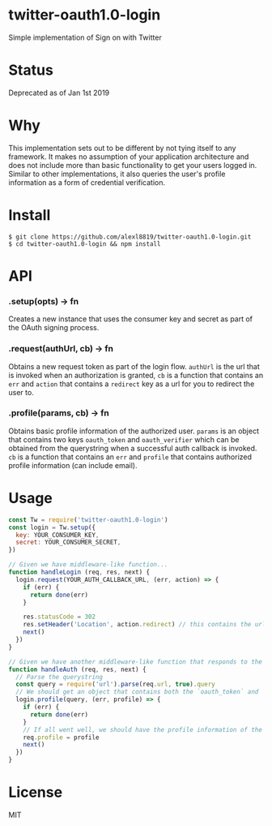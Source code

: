 # twitter-oauth1.0-login
Simple implementation of Sign on with Twitter

# Status
Deprecated as of Jan 1st 2019

# Why
This implementation sets out to be different by not tying itself to any framework. It makes no assumption of your application architecture and does not include more than basic functionality to get your users logged in. Similar to other implementations, it also queries the user's profile information as a form of credential verification.

# Install
    $ git clone https://github.com/alexl8819/twitter-oauth1.0-login.git
    $ cd twitter-oauth1.0-login && npm install

# API
### .setup(opts) -> fn
Creates a new instance that uses the consumer key and secret as part of the OAuth signing process.

### .request(authUrl, cb) -> fn
Obtains a new request token as part of the login flow. `authUrl` is the url that is invoked when an authorization is granted, `cb` is a function that contains an `err` and `action` that contains a `redirect` key as a url for you to redirect the user to.

### .profile(params, cb) -> fn
Obtains basic profile information of the authorized user. `params` is an object that contains two keys `oauth_token` and `oauth_verifier` which can be obtained from the querystring when a successful auth callback is invoked. `cb` is a function that contains an `err` and `profile` that contains authorized profile information (can include email).

# Usage
```js
const Tw = require('twitter-oauth1.0-login')
const login = Tw.setup({
  key: YOUR_CONSUMER_KEY,
  secret: YOUR_CONSUMER_SECRET,
})

// Given we have middleware-like function...
function handleLogin (req, res, next) {
  login.request(YOUR_AUTH_CALLBACK_URL, (err, action) => {
    if (err) {
      return done(err)
    }

    res.statusCode = 302
    res.setHeader('Location', action.redirect) // this contains the url we need to redirect the end user to
    next()
  })
}

// Given we have another middleware-like function that responds to the auth callback we provided...
function handleAuth (req, res, next) {
  // Parse the querystring
  const query = require('url').parse(req.url, true).query
  // We should get an object that contains both the `oauth_token` and `oauth_verifier` query parameters
  login.profile(query, (err, profile) => {
    if (err) {
      return done(err)
    }
    // If all went well, we should have the profile information of the user that authorized the app
    req.profile = profile
    next()
  })
}
```

# License
MIT

